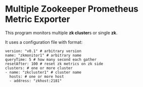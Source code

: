 # Multiple Zookeeper Prometheus Metric Exporter

This program monitors multiple **zk cluster**s or single **zk**.

It uses a configuration file with format:

```
version: "v0.1" # arbitrary version
name: "zkmonitor1" # arbitrary name
queryTime: 5 # how many second each gather
resetAfter: 100 # reset zk metrics on zk side
clusters: # one or more cluster
- name: "zkcluster1" # cluster name
  hosts: # one or more host
  - address: "zkhost:2181"
```
